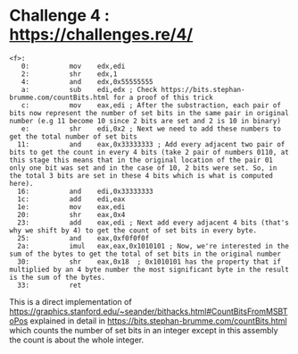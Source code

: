 # Challenge 4 : https://challenges.re/4/

````assembly
<f>:
   0:          mov    edx,edi
   2:          shr    edx,1
   4:          and    edx,0x55555555
   a:          sub    edi,edx ; Check https://bits.stephan-brumme.com/countBits.html for a proof of this trick
   c:          mov    eax,edi ; After the substraction, each pair of bits now represent the number of set bits in the same pair in original number (e.g 11 become 10 since 2 bits are set and 2 is 10 in binary)
   e:          shr    edi,0x2 ; Next we need to add these numbers to get the total number of set bits
  11:          and    eax,0x33333333 ; Add every adjacent two pair of bits to get the count in every 4 bits (take 2 pair of numbers 0110, at this stage this means that in the original location of the pair 01 only one bit was set and in the case of 10, 2 bits were set. So, in the total 3 bits are set in these 4 bits which is what is computed here).
  16:          and    edi,0x33333333 
  1c:          add    edi,eax  
  1e:          mov    eax,edi
  20:          shr    eax,0x4
  23:          add    eax,edi ; Next add every adjacent 4 bits (that's why we shift by 4) to get the count of set bits in every byte. 
  25:          and    eax,0xf0f0f0f
  2a:          imul   eax,eax,0x1010101 ; Now, we're interested in the sum of the bytes to get the total of set bits in the original number
  30:          shr    eax,0x18  ; 0x1010101 has the property that if multiplied by an 4 byte number the most significant byte in the result is the sum of the bytes.
  33:          ret

````

This is a direct implementation of https://graphics.stanford.edu/~seander/bithacks.html#CountBitsFromMSBToPos explained in detail in https://bits.stephan-brumme.com/countBits.html which counts the number of set bits in an integer except in this assembly the count is about the whole integer.
